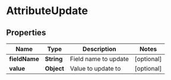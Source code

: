 
# AttributeUpdate

## Properties
Name | Type | Description | Notes
------------ | ------------- | ------------- | -------------
**fieldName** | **String** | Field name to update |  [optional]
**value** | **Object** | Value to update to |  [optional]



